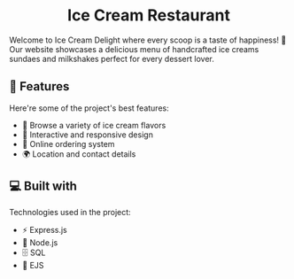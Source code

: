 <h1 align="center" id="title">Ice Cream Restaurant</h1>

<p id="description">Welcome to Ice Cream Delight where every scoop is a taste of happiness! 🎉 Our website showcases a delicious menu of handcrafted ice creams sundaes and milkshakes perfect for every dessert lover.</p>

  
  
<h2>🧐 Features</h2>

Here're some of the project's best features:

*   🍨 Browse a variety of ice cream flavors
*   🍧 Interactive and responsive design
*   🛒 Online ordering system
*   🌍 Location and contact details

  
  
<h2>💻 Built with</h2>

Technologies used in the project:

*   ⚡ Express.js
*   🌿 Node.js
*   🗄️ SQL
*   📜 EJS
